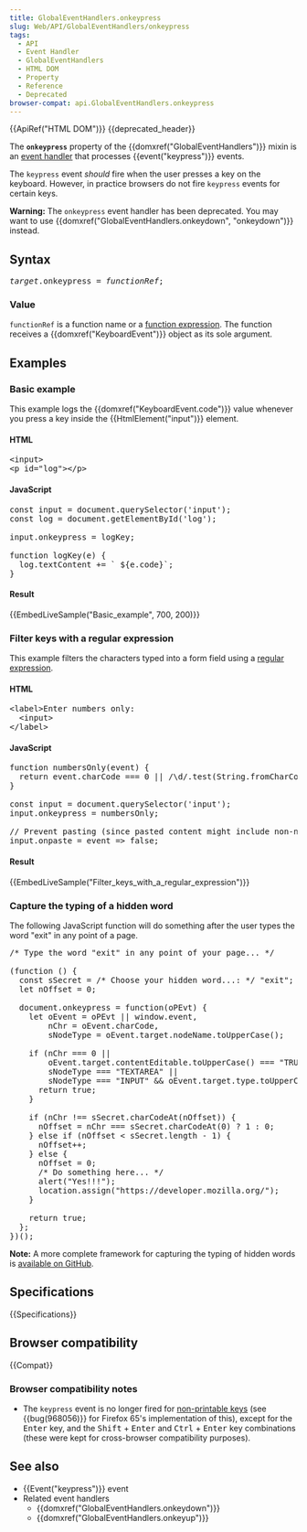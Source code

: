 ```yaml
---
title: GlobalEventHandlers.onkeypress
slug: Web/API/GlobalEventHandlers/onkeypress
tags:
  - API
  - Event Handler
  - GlobalEventHandlers
  - HTML DOM
  - Property
  - Reference
  - Deprecated
browser-compat: api.GlobalEventHandlers.onkeypress
---
```

<div>{{ApiRef("HTML DOM")}} {{deprecated_header}}</div>

<p>The <code><strong>onkeypress</strong></code> property of the
  {{domxref("GlobalEventHandlers")}} mixin is an <a href="/en-US/docs/Web/Events/Event_handlers">event handler</a> that
  processes {{event("keypress")}} events.</p>

<p>The <code>keypress</code> event <em>should</em> fire when the user presses a key on the
  keyboard. However, in practice browsers do not fire <code>keypress</code> events for
  certain keys.</p>

<div class="notecard warning">
  <p><strong>Warning:</strong> The <code>onkeypress</code> event handler has been deprecated. You may want to use
    {{domxref("GlobalEventHandlers.onkeydown", "onkeydown")}} instead.</p>
</div>

<h2 id="Syntax">Syntax</h2>

<pre class="brush: js"><em>target</em>.onkeypress = <var>functionRef</var>;
</pre>

<h3 id="Value">Value</h3>

<p><code>functionRef</code> is a function name or a <a
    href="/en-US/docs/Web/JavaScript/Reference/Operators/function">function
    expression</a>. The function receives a {{domxref("KeyboardEvent")}} object as its
  sole argument.</p>

<h2 id="Examples">Examples</h2>

<h3 id="Basic_example">Basic example</h3>

<p>This example logs the {{domxref("KeyboardEvent.code")}} value whenever you press a key
  inside the {{HtmlElement("input")}} element.</p>

<h4 id="HTML">HTML</h4>

<pre class="brush: html">&lt;input&gt;
&lt;p id="log"&gt;&lt;/p&gt;</pre>

<h4 id="JavaScript">JavaScript</h4>

<pre class="brush: js">const input = document.querySelector('input');
const log = document.getElementById('log');

input.onkeypress = logKey;

function logKey(e) {
  log.textContent += ` ${e.code}`;
}</pre>

<h4 id="Result">Result</h4>

<p>{{EmbedLiveSample("Basic_example", 700, 200)}}</p>

<h3 id="Filter_keys_with_a_regular_expression">Filter keys with a regular expression</h3>

<p>This example filters the characters typed into a form field using a <a
    href="/en-US/docs/Web/JavaScript/Guide/Regular_Expressions">regular expression</a>.
</p>

<h4 id="HTML_2">HTML</h4>

<pre class="brush: html">&lt;label&gt;Enter numbers only:
  &lt;input&gt;
&lt;/label&gt;</pre>

<h4 id="JavaScript_2">JavaScript</h4>

<pre class="brush: js">function numbersOnly(event) {
  return event.charCode === 0 || /\d/.test(String.fromCharCode(event.charCode));
}

const input = document.querySelector('input');
input.onkeypress = numbersOnly;

// Prevent pasting (since pasted content might include non-number characters)
input.onpaste = event =&gt; false;</pre>

<h4 id="Result_2">Result</h4>

<p>{{EmbedLiveSample("Filter_keys_with_a_regular_expression")}}</p>

<h3 id="Capture_the_typing_of_a_hidden_word">Capture the typing of a hidden word</h3>

<p>The following JavaScript function will do something after the user types the word
  "exit" in any point of a page.</p>

<pre class="brush: js">/* Type the word "exit" in any point of your page... */

(function () {
  const sSecret = /* Choose your hidden word...: */ "exit";
  let nOffset = 0;

  document.onkeypress = function(oPEvt) {
    let oEvent = oPEvt || window.event,
        nChr = oEvent.charCode,
        sNodeType = oEvent.target.nodeName.toUpperCase();

    if (nChr === 0 ||
        oEvent.target.contentEditable.toUpperCase() === "TRUE" ||
        sNodeType === "TEXTAREA" ||
        sNodeType === "INPUT" &amp;&amp; oEvent.target.type.toUpperCase() === "TEXT") {
      return true;
    }

    if (nChr !== sSecret.charCodeAt(nOffset)) {
      nOffset = nChr === sSecret.charCodeAt(0) ? 1 : 0;
    } else if (nOffset &lt; sSecret.length - 1) {
      nOffset++;
    } else {
      nOffset = 0;
      /* Do something here... */
      alert("Yes!!!");
      location.assign("https://developer.mozilla.org/");
    }

    return true;
  };
})();</pre>

<div class="notecard note">
  <p><strong>Note:</strong> A more complete framework for capturing the typing of hidden
    words is <a href="https://github.com/madmurphy/spell.js/">available on GitHub</a>.</p>
</div>

<h2 id="Specifications">Specifications</h2>

{{Specifications}}

<h2 id="Browser_compatibility">Browser compatibility</h2>

<div>

  <p>{{Compat}}</p>

  <h3 id="Browser_compatibility_notes">Browser compatibility notes</h3>

  <ul>
    <li>The <code>keypress</code> event is no longer fired for <a
        href="/en-US/docs/Web/API/KeyboardEvent/keyCode#non-printable_keys_(function_keys)">non-printable
        keys</a> (see {{bug(968056)}} for Firefox 65's implementation of this), except for
      the <kbd>Enter</kbd> key, and the <kbd>Shift</kbd> + <kbd>Enter</kbd> and
      <kbd>Ctrl</kbd> + <kbd>Enter</kbd> key combinations (these were kept for
      cross-browser compatibility purposes).</li>
  </ul>
</div>

<h2 id="See_also">See also</h2>

<ul>
  <li>{{Event("keypress")}} event</li>
  <li>Related event handlers
    <ul>
      <li>{{domxref("GlobalEventHandlers.onkeydown")}}</li>
      <li>{{domxref("GlobalEventHandlers.onkeyup")}}</li>
    </ul>
  </li>
</ul>
